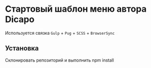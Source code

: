 # Стартовый шаблон меню автора Dicapo
Используется связка `Gulp` + `Pug` + `SCSS` + `BrowserSync`

## Установка
Склонировать репозиторий и выполнить npm install
